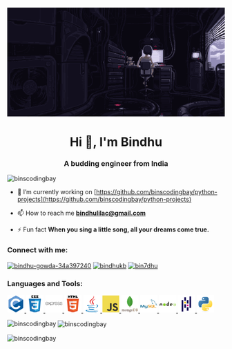![logo](https://github.com/binscodingbay/binscodingbay/blob/main/github-banner.gif)
<h1 align="center">Hi 👋, I'm Bindhu</h1>
<h3 align="center">A budding engineer from India</h3>

<p align="left"> <img src="https://komarev.com/ghpvc/?username=binscodingbay&label=Profile%20views&color=0e75b6&style=flat" alt="binscodingbay" /> </p>

<!-- <p align="left"> <a href="https://github.com/ryo-ma/github-profile-trophy"><img src="https://github-profile-trophy.vercel.app/?username=binscodingbay" alt="binscodingbay" /></a> </p> -->

- 🔭 I’m currently working on [https://github.com/binscodingbay/python-projects](https://github.com/binscodingbay/python-projects)

- 📫 How to reach me **bindhulilac@gmail.com**

- ⚡ Fun fact **When you sing a little song, all your dreams come true.**

<h3 align="left">Connect with me:</h3>
<p align="left">
<a href="https://linkedin.com/in/bindhu-gowda-34a397240" target="blank"><img align="center" src="https://raw.githubusercontent.com/rahuldkjain/github-profile-readme-generator/master/src/images/icons/Social/linked-in-alt.svg" alt="bindhu-gowda-34a397240" height="30" width="40" /></a>
<a href="https://kaggle.com/bindhukb" target="blank"><img align="center" src="https://raw.githubusercontent.com/rahuldkjain/github-profile-readme-generator/master/src/images/icons/Social/kaggle.svg" alt="bindhukb" height="30" width="40" /></a>
<a href="https://www.leetcode.com/bin7dhu" target="blank"><img align="center" src="https://raw.githubusercontent.com/rahuldkjain/github-profile-readme-generator/master/src/images/icons/Social/leet-code.svg" alt="bin7dhu" height="30" width="40" /></a>
</p>

<h3 align="left">Languages and Tools:</h3>
<p align="left"> <a href="https://www.cprogramming.com/" target="_blank" rel="noreferrer"> <img src="https://raw.githubusercontent.com/devicons/devicon/master/icons/c/c-original.svg" alt="c" width="40" height="40"/> </a> <a href="https://www.w3schools.com/css/" target="_blank" rel="noreferrer"> <img src="https://raw.githubusercontent.com/devicons/devicon/master/icons/css3/css3-original-wordmark.svg" alt="css3" width="40" height="40"/> </a> <a href="https://expressjs.com" target="_blank" rel="noreferrer"> <img src="https://raw.githubusercontent.com/devicons/devicon/master/icons/express/express-original-wordmark.svg" alt="express" width="40" height="40"/> </a> <a href="https://www.w3.org/html/" target="_blank" rel="noreferrer"> <img src="https://raw.githubusercontent.com/devicons/devicon/master/icons/html5/html5-original-wordmark.svg" alt="html5" width="40" height="40"/> </a> <a href="https://www.java.com" target="_blank" rel="noreferrer"> <img src="https://raw.githubusercontent.com/devicons/devicon/master/icons/java/java-original.svg" alt="java" width="40" height="40"/> </a> <a href="https://developer.mozilla.org/en-US/docs/Web/JavaScript" target="_blank" rel="noreferrer"> <img src="https://raw.githubusercontent.com/devicons/devicon/master/icons/javascript/javascript-original.svg" alt="javascript" width="40" height="40"/> </a> <a href="https://www.mongodb.com/" target="_blank" rel="noreferrer"> <img src="https://raw.githubusercontent.com/devicons/devicon/master/icons/mongodb/mongodb-original-wordmark.svg" alt="mongodb" width="40" height="40"/> </a> <a href="https://www.mysql.com/" target="_blank" rel="noreferrer"> <img src="https://raw.githubusercontent.com/devicons/devicon/master/icons/mysql/mysql-original-wordmark.svg" alt="mysql" width="40" height="40"/> </a> <a href="https://nodejs.org" target="_blank" rel="noreferrer"> <img src="https://raw.githubusercontent.com/devicons/devicon/master/icons/nodejs/nodejs-original-wordmark.svg" alt="nodejs" width="40" height="40"/> </a> <a href="https://pandas.pydata.org/" target="_blank" rel="noreferrer"> <img src="https://raw.githubusercontent.com/devicons/devicon/2ae2a900d2f041da66e950e4d48052658d850630/icons/pandas/pandas-original.svg" alt="pandas" width="40" height="40"/> </a> <a href="https://www.python.org" target="_blank" rel="noreferrer"> <img src="https://raw.githubusercontent.com/devicons/devicon/master/icons/python/python-original.svg" alt="python" width="40" height="40"/> </a> </p>

<p><img align="left" src="https://github-readme-stats.vercel.app/api/top-langs?username=binscodingbay&show_icons=true&locale=en&layout=compact" alt="binscodingbay" /></p>

<p>&nbsp;<img align="center" src="https://github-readme-stats.vercel.app/api?username=binscodingbay&show_icons=true&locale=en" alt="binscodingbay" /></p>

<p><img align="center" src="https://github-readme-streak-stats.herokuapp.com/?user=binscodingbay&" alt="binscodingbay" /></p>

